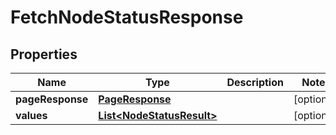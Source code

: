# FetchNodeStatusResponse

## Properties
Name | Type | Description | Notes
------------ | ------------- | ------------- | -------------
**pageResponse** | [**PageResponse**](PageResponse.md) |  |  [optional]
**values** | [**List&lt;NodeStatusResult&gt;**](NodeStatusResult.md) |  |  [optional]
